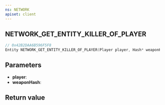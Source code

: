 ```yaml
---
ns: NETWORK
apiset: client
---
```

## NETWORK_GET_ENTITY_KILLER_OF_PLAYER

```c
// 0x42B2DAA6B596F5F8
Entity NETWORK_GET_ENTITY_KILLER_OF_PLAYER(Player player, Hash* weaponHash);
```


## Parameters
* **player**:
* **weaponHash**:

## Return value